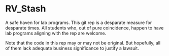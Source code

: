 # RV_Stash

A safe haven for lab programs. 
This git rep is a desparate measure for desparate times. All students who, out of pure coincidence, happen to have lab programs aligning with the rep are welcome.

Note that the code in this rep may or may not be original. But hopefully, all of them lack adequate business significance to justify a lawsuit.

